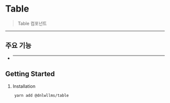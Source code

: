 # Table

> Table 컴포넌트

---

## 주요 기능

- ***

## Getting Started

1. Installation

```bash
    yarn add @dnlwllms/table
```
